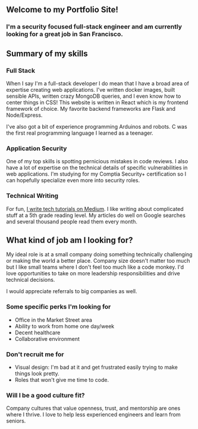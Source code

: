 ## Welcome to my Portfolio Site!
### I'm a security focused full-stack engineer and am currently looking for a great job in San Francisco.

## Summary of my skills

### Full Stack
When I say I'm a full-stack developer I do mean that I have a broad area of expertise creating web applications. I've written docker images, built sensible APIs, written crazy MongoDB queries, and I even know how to center things in CSS! This website is written in React which is my frontend framework of choice. My favorite backend frameworks are Flask and Node/Express.

I've also got a bit of experience programming Arduinos and robots. C was the first real programming language I learned as a teenager.

### Application Security
One of my top skills is spotting pernicious mistakes in code reviews. I also have a lot of expertise on the technical details of specific vulnerabilities in web applications. I'm studying for my Comptia Security+ certification so I can hopefully specialize even more into security roles.

### Technical Writing
For fun, [I write tech tutorials on Medium](https://medium.com/@jasmine.yhumbert). I like writing about complicated stuff at a 5th grade reading level. My articles do well on Google searches and several thousand people read them every month.

## What kind of job am I looking for?
My ideal role is at a small company doing something technically challenging or making the world a better place. Company size doesn't matter too much but I like small teams where I don't feel too much like a code monkey. I'd love opportunities to take on more leadership responsibilities and drive technical decisions.

I would appreciate referrals to big companies as well.

### Some specific perks I'm looking for
- Office in the Market Street area
- Ability to work from home one day/week
- Decent healthcare
- Collaborative environment

### Don't recruit me for
- Visual design: I'm bad at it and get frustrated easily trying to make things look pretty.
- Roles that won't give me time to code. 

### Will I be a good culture fit?
Company cultures that value openness, trust, and mentorship are ones where I thrive. I love to help less experienced engineers and learn from seniors.
